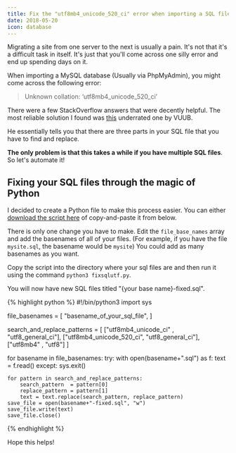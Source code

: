 ```yaml
---
title: Fix the "utf8mb4_unicode_520_ci" error when importing a SQL file
date: 2018-05-20
icon: database
---
```


Migrating a site from one server to the next is usually a pain. It's not that it's a difficult task in itself. It's just that you'll come across one silly error and end up spending days on it.

When importing a MySQL database (Usually via PhpMyAdmin), you might come across the following error:

> Unknown collation: ‘utf8mb4_unicode_520_ci’

There were a few StackOverflow answers that were decently helpful. The most reliable solution I found was [this](https://stackoverflow.com/a/49100015) underrated one by VUUB.

He essentially tells you that there are three parts in your SQL file that you have to find and replace.

**The only problem is that this takes a while if you have multiple SQL files**. So let's automate it!

## Fixing your SQL files through the magic of Python

I decided to create a Python file to make this process easier. You can either [download the script here](/s/fixsqlutf.py) of copy-and-paste it from below.

There is only one change you have to make. Edit the `file_base_names` array and add the basenames of all of your files. (For example, if you have the file `mysite.sql`, the basename would be `mysite`) You could add as many basenames as you want.

Copy the script into the directory where your sql files are and then run it using the command `python3 fixsqlutf.py`.

You will now have new SQL files titled "{your base name}-fixed.sql".

{% highlight python %}
#!/bin/python3
import sys

file_basenames = [
	"basename_of_your_sql_file",
]

search_and_replace_patterns = [
	["utf8mb4_unicode_ci"    , "utf8_general_ci"],
	["utf8mb4_unicode_520_ci", "utf8_general_ci"],
	["utf8mb4"               , "utf8"]
]

for basename in file_basenames:
	try:
		with open(basename+".sql") as f:
			text = f.read()
	except:
		sys.exit()

	for pattern in search_and_replace_patterns:
		search_pattern  = pattern[0]
		replace_pattern = pattern[1]
		text = text.replace(search_pattern, replace_pattern)
	save_file = open(basename+"-fixed.sql", "w")
	save_file.write(text)
	save_file.close()
{% endhighlight %}

Hope this helps!
